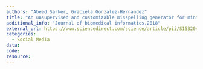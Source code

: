 ```yaml
---
authors: "Abeed Sarker, Graciela Gonzalez-Hernandez"
title: "An unsupervised and customizable misspelling generator for mining noisy health-related text sources."
additional_info: "Journal of biomedical informatics.2018"
external_url: https://www.sciencedirect.com/science/article/pii/S1532046418302168
categories:
  - Social Media 
data:
code: 
resource:
---
```

